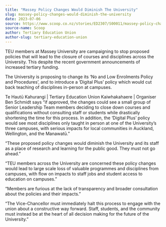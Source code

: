 ```yaml
---
title: "Massey Policy Changes Would Diminish The University"
slug: massey-policy-changes-would-diminish-the-university
date: 2023-07-06
source: https://www.scoop.co.nz/stories/ED2307/S00011/massey-policy-changes-would-diminish-the-university.htm
source-name: Scoop
author: Tertiary Education Union
author-slug: tertiary-education-union
---
```


<p>TEU members at Massey University are campaigning to stop
proposed policies that will lead to the closure of courses
and disciplines across the University. This despite the
recent government announcements of increased tertiary
funding.</p>

<p>The University is proposing to change its
‘No and Low Enrolments Policy and Procedures’, and to
introduce a ‘Digital Plus’ policy which would cut back
teaching of disciplines in-person at campuses.</p>

<p>Te
Hautū Kahurangi | Tertiary Education Union Kaiwhakahaere |
Organiser Ben Schmidt says “if approved, the changes could
see a small group of Senior Leadership Team members deciding
to close down courses and qualifications without consulting
staff or students while drastically shortening the time for
this process. In addition, the ‘Digital Plus’ policy
would see most disciplines only taught in person at one of
the University’s three campuses, with serious impacts for
local communities in Auckland, Wellington, and the
Manawatū.”</p>

<p>“These proposed policy changes would
diminish the University and its staff as a place of research
and learning for the public good. They must not go
ahead.”</p>

<p>“TEU members across the University are
concerned these policy changes would lead to large scale
loss of valuable programmes and disciplines from campuses,
with flow on impacts to staff jobs and student access to
education on campuses.”</p>

<p>“Members are furious at
the lack of transparency and broader consultation about the
policies and their impacts.”</p>

<p>“The Vice-Chancellor
must immediately halt this process to engage with the union
about a constructive way forward. Staff, students, and the
community must instead be at the heart of all decision
making for the future of the
University.”</p>

<p></p>
